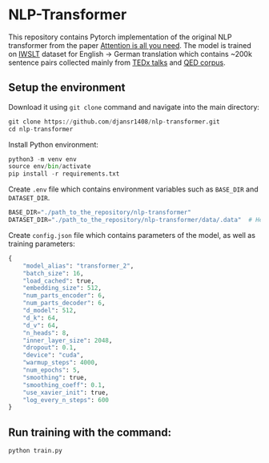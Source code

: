 # NLP-Transformer
This repository contains Pytorch implementation of the original NLP transformer from the paper [Attention is all you need](https://arxiv.org/pdf/1706.03762.pdf). The model is trained on [IWSLT](https://pytorchnlp.readthedocs.io/en/latest/_modules/torchnlp/datasets/iwslt.html) dataset for English -> German translation which contains ~200k sentence pairs collected mainly from [TEDx talks](https://www.ted.com/) and [QED corpus](https://alt.qcri.org/resources/qedcorpus/). 

## Setup the environment
Download it using ```git clone``` command and navigate into the main directory:
```python
git clone https://github.com/djansr1408/nlp-transformer.git
cd nlp-transformer
```
Install Python environment:

```python
python3 -m venv env
source env/bin/activate
pip install -r requirements.txt
```

Create ```.env``` file which contains environment variables such as ```BASE_DIR``` and ```DATASET_DIR```.
```python
BASE_DIR="./path_to_the_repository/nlp-transformer"
DATASET_DIR="./path_to_the_repository/nlp-transformer/data/.data"  # Here it is already inside the base directory (but doesn't necessary needs to be)
```

Create ```config.json``` file which contains parameters of the model, as well as training parameters:
```python
{
    "model_alias": "transformer_2",
    "batch_size": 16,   
    "load_cached": true, 
    "embedding_size": 512, 
    "num_parts_encoder": 6, 
    "num_parts_decoder": 6, 
    "d_model": 512, 
    "d_k": 64, 
    "d_v": 64, 
    "n_heads": 8, 
    "inner_layer_size": 2048, 
    "dropout": 0.1, 
    "device": "cuda", 
    "warmup_steps": 4000, 
    "num_epochs": 5, 
    "smoothing": true, 
    "smoothing_coeff": 0.1, 
    "use_xavier_init": true, 
    "log_every_n_steps": 600
}
```

## Run training with the command:
```python
python train.py
```

